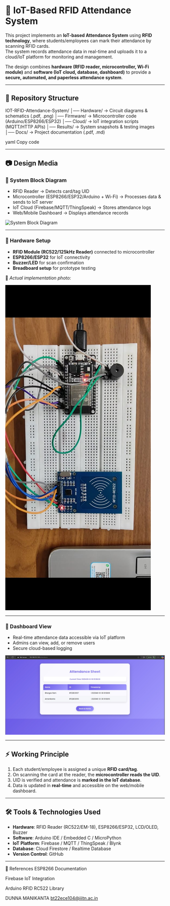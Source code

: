 # 📌 IoT-Based RFID Attendance System  

This project implements an **IoT-based Attendance System** using **RFID technology**, where students/employees can mark their attendance by scanning RFID cards.  
The system records attendance data in real-time and uploads it to a cloud/IoT platform for monitoring and management.  

The design combines **hardware (RFID reader, microcontroller, Wi-Fi module)** and **software (IoT cloud, database, dashboard)** to provide a **secure, automated, and paperless attendance system**.  

---

## 📂 Repository Structure  
IOT-RFID-Attendance-System/
│── Hardware/ → Circuit diagrams & schematics (.pdf, .png)
│── Firmware/ → Microcontroller code (Arduino/ESP8266/ESP32)
│── Cloud/ → IoT integration scripts (MQTT/HTTP APIs)
│── Results/ → System snapshots & testing images
│── Docs/ → Project documentation (.pdf, .md)

yaml
Copy code

---

## 📷 Design Media  

### 🔹 System Block Diagram  
- RFID Reader → Detects card/tag UID  
- Microcontroller (ESP8266/ESP32/Arduino + Wi-Fi) → Processes data & sends to IoT server  
- IoT Cloud (Firebase/MQTT/ThingSpeak) → Stores attendance logs  
- Web/Mobile Dashboard → Displays attendance records  

![System Block Diagram](../RFID_Attendance_system/circuit_diagram.png)  

---

### 🔹 Hardware Setup  

- **RFID Module (RC522/125kHz Reader)** connected to microcontroller  
- **ESP8266/ESP32** for IoT connectivity  
- **Buzzer/LED** for scan confirmation  
- **Breadboard setup** for prototype testing  

📌 *Actual implementation photo:*  

![Hardware Implementation](./RFID_Attendance_system/implementation.jpg)  

---

### 🔹 Dashboard View  
- Real-time attendance data accessible via IoT platform  
- Admins can view, add, or remove users  
- Secure cloud-based logging  

![Dashboard Screenshot](./RFID_Attendance_system/Attendance_sheet.jpg)  

---

## ⚡ Working Principle  

1. Each student/employee is assigned a unique **RFID card/tag**.  
2. On scanning the card at the reader, the **microcontroller reads the UID**.  
3. UID is verified and attendance is **marked in the IoT database**.  
4. Data is updated in **real-time** and accessible on the web/mobile dashboard.  

---

## 🛠 Tools & Technologies Used  
- **Hardware**: RFID Reader (RC522/EM-18), ESP8266/ESP32, LCD/OLED, Buzzer  
- **Software**: Arduino IDE / Embedded C / MicroPython  
- **IoT Platform**: Firebase / MQTT / ThingSpeak / Blynk  
- **Database**: Cloud Firestore / Realtime Database  
- **Version Control**: GitHub  

---

📖 References
ESP8266 Documentation

Firebase IoT Integration

Arduino RFID RC522 Library

DUNNA MANIKANTA 
bt22ece104@iiitn.ac.in
